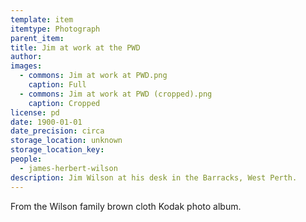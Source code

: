 ```yaml
---
template: item
itemtype: Photograph
parent_item: 
title: Jim at work at the PWD
author: 
images:
  - commons: Jim at work at PWD.png
    caption: Full
  - commons: Jim at work at PWD (cropped).png
    caption: Cropped
license: pd
date: 1900-01-01
date_precision: circa
storage_location: unknown
storage_location_key: 
people:
  - james-herbert-wilson
description: Jim Wilson at his desk in the Barracks, West Perth. 
---
```


From the Wilson family brown cloth Kodak photo album.

